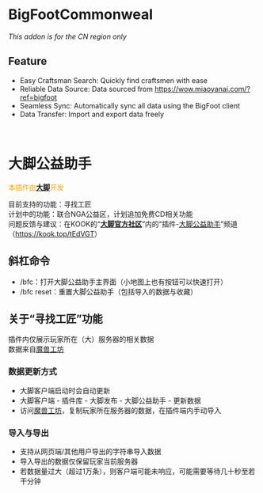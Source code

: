 # **BigFootCommonweal**

*This addon is for the CN region only*

## Feature

- Easy Craftsman Search: Quickly find craftsmen with ease
- Reliable Data Source: Data sourced from <https://wow.miaoyanai.com/?ref=bigfoot>
- Seamless Sync: Automatically sync all data using the BigFoot client
- Data Transfer: Import and export data freely

&nbsp;

# **大脚公益助手**

<font color="orange">本插件由[**大脚**](https://bigfoot.178.com/)开发</font>

目前支持的功能：寻找工匠  
计划中的功能：联合NGA公益区，计划追加免费CD相关功能  
问题反馈与建议：在KOOK的“**[大脚官方社区](https://kook.top/P7D1R1)**”内的“插件-[大脚公益助手](https://kook.top/tEdVGT)”频道（<https://kook.top/tEdVGT>）

## 斜杠命令

- /bfc：打开大脚公益助手主界面（小地图上也有按钮可以快速打开）
- /bfc reset：重置大脚公益助手（包括导入的数据与收藏）

## 关于“寻找工匠”功能

插件内仅展示玩家所在（大）服务器的相关数据  
数据来自[魔兽工坊](https://wow.miaoyanai.com/?ref=bigfoot)

### 数据更新方式

- 大脚客户端启动时会自动更新
- 大脚客户端 - 插件库 - 大脚发布 - 大脚公益助手 - 更新数据
- 访问[魔兽工坊](https://wow.miaoyanai.com/?ref=bigfoot)，复制玩家所在服务器的数据，在插件端内手动导入

### 导入与导出

- 支持从网页端/其他用户导出的字符串导入数据
- 导入导出的数据仅保留玩家当前服务器
- 若数据量过大（超过1万条），则客户端可能未响应，可能需要等待几十秒至若干分钟